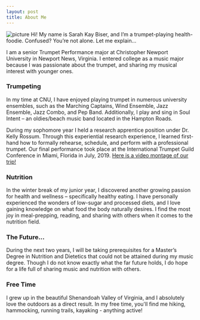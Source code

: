 ```yaml
---
layout: post
title: About Me
---
```

![picture](skbiser23.github.io/skbiser23.github.io/images/Senior.jpg)
Hi! My name is Sarah Kay Biser, and I’m a trumpet-playing health-foodie.  Confused?  You’re not alone.  Let me explain…

I am a senior Trumpet Performance major at Christopher Newport University in Newport News, Virginia.  I entered college as a music major because I was passionate about the trumpet, and sharing my musical interest with younger ones.

### Trumpeting
In my time at CNU, I have enjoyed playing trumpet in numerous university ensembles, such as the Marching Captains, Wind Ensemble, Jazz Ensemble, Jazz Combo, and Pep Band.  Additionally, I play and sing in Soul Intent – an oldies/beach music band located in the Hampton Roads.

During my sophomore year I held a research apprentice position under Dr. Kelly Rossum.  Through this experiential research experience, I learned first-hand how to formally rehearse, schedule, and perform with a professional trumpet.  Our final performance took place at the International Trumpet Guild Conference in Miami, Florida in July, 2019.  [Here is a video montage of our trip!](https://www.youtube.com/watch?v=K-kuj-gcS2U)

### Nutrition
In the winter break of my junior year, I discovered another growing passion for health and wellness – specifically healthy eating.  I have personally experienced the wonders of low-sugar and processed diets, and I love gaining knowledge on what food the body naturally desires.  I find the most joy in meal-prepping, reading, and sharing with others when it comes to the nutrition field.

### The Future...
During the next two years, I will be taking prerequisites for a Master’s Degree in Nutrition and Dietetics that could not be attained during my music degree.  Though I do not know exactly what the far future holds, I do hope for a life full of sharing music and nutrition with others.

### Free Time
I grew up in the beautiful Shenandoah Valley of Virginia, and I absolutely love the outdoors as a direct result.  In my free time, you'll find me hiking, hammocking, running trails, kayaking - anything active!
